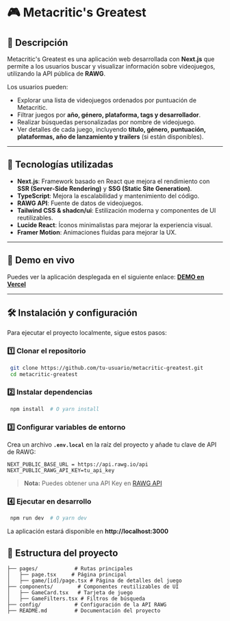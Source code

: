 # 🎮 Metacritic's Greatest

## 📌 Descripción

Metacritic's Greatest es una aplicación web desarrollada con **Next.js** que permite a los usuarios buscar y visualizar información sobre videojuegos, utilizando la API pública de **RAWG**.

Los usuarios pueden:

- Explorar una lista de videojuegos ordenados por puntuación de Metacritic.
- Filtrar juegos por **año, género, plataforma, tags y desarrollador**.
- Realizar búsquedas personalizadas por nombre de videojuego.
- Ver detalles de cada juego, incluyendo **título, género, puntuación, plataformas, año de lanzamiento y trailers** (si están disponibles).

---

## 🚀 Tecnologías utilizadas

- **Next.js**: Framework basado en React que mejora el rendimiento con **SSR (Server-Side Rendering)** y **SSG (Static Site Generation)**.
- **TypeScript**: Mejora la escalabilidad y mantenimiento del código.
- **RAWG API**: Fuente de datos de videojuegos.
- **Tailwind CSS & shadcn/ui**: Estilización moderna y componentes de UI reutilizables.
- **Lucide React**: Íconos minimalistas para mejorar la experiencia visual.
- **Framer Motion**: Animaciones fluidas para mejorar la UX.

---

## 🎥 Demo en vivo

Puedes ver la aplicación desplegada en el siguiente enlace: **[DEMO en Vercel](https://tu-app.vercel.app/)**

---

## 🛠 Instalación y configuración

Para ejecutar el proyecto localmente, sigue estos pasos:

### 1️⃣ Clonar el repositorio

```bash
 git clone https://github.com/tu-usuario/metacritic-greatest.git
 cd metacritic-greatest
```

### 2️⃣ Instalar dependencias

```bash
 npm install  # O yarn install
```

### 3️⃣ Configurar variables de entorno

Crea un archivo **`.env.local`** en la raíz del proyecto y añade tu clave de API de RAWG:

```env
NEXT_PUBLIC_BASE_URL = https://api.rawg.io/api
NEXT_PUBLIC_RAWG_API_KEY=tu_api_key
```

> **Nota:** Puedes obtener una API Key en [RAWG API](https://rawg.io/apidocs)

### 4️⃣ Ejecutar en desarrollo

```bash
 npm run dev  # O yarn dev
```

La aplicación estará disponible en **http://localhost:3000**

## 📂 Estructura del proyecto

```
├── pages/            # Rutas principales
│   ├── page.tsx     # Página principal
│   ├── game/[id]/page.tsx # Página de detalles del juego
├── components/        # Componentes reutilizables de UI
│   ├── GameCard.tsx   # Tarjeta de juego
│   ├── GameFilters.tsx # Filtros de búsqueda
├── config/           # Configuración de la API RAWG
├── README.md         # Documentación del proyecto
```
